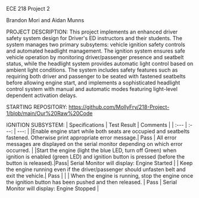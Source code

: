 ECE 218 Project 2

Brandon Mori and Aidan Munns

PROJECT DESCRIPTION:
This project implements an enhanced driver safety system design for Driver's ED instructors and their students. The system manages two primary subsytems: vehicle ignition safety controls and automated headlight management. The ignition system ensures safe vehicle operation by monitoring driver/passenger presence and seatbelt status, while the headlight system provides automatic light control based on ambient light conditions. The system includes safety features such as requiring both driver and passenger to be seated with fastened seatbelts before allowing engine start, and implements a sophisticated headlight control system with manual and automatic modes featuring light-level dependent activation delays.

STARTING REPOSITORY:
https://github.com/MollyFry/218-Project-1/blob/main/Our%20Raw%20Code

IGNITION SUBSYSTEM:
| Specifications | Test Result | Comments |
| :---         |     :---:      |          ---: |
|Enable engine start while both seats are occupied and seatbelts fastened. Otherwise print appropriate error message.| Pass | All error messages are displayed on the serial monitor depending on which error occurred. |
|Start the engine (light the blue LED, turn off Green) when ignition is enabled (green LED) and ignition button is pressed  (before the button is released).|Pass| Serial Monitor will display: Engine Started  |
| Keep the engine running even if the driver/passenger should unfasten belt and exit the vehicle.|  Pass | |
| When the engine is running, stop the engine once the ignition button has been pushed and then released. | Pass | Serial Monitor will display: Engine Stopped |
